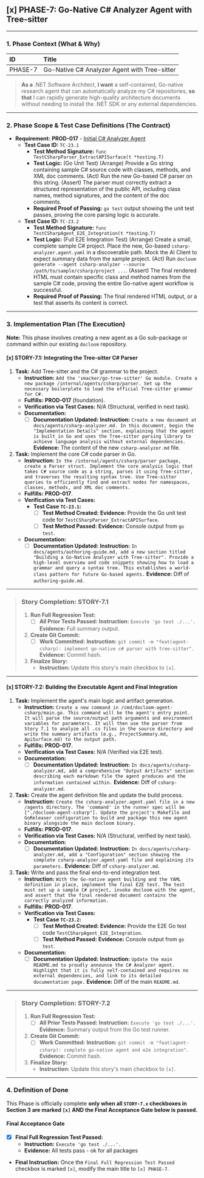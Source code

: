 ## [x] PHASE-7: Go-Native C# Analyzer Agent with Tree-sitter

---

### **1. Phase Context (What & Why)**

| ID | Title |
| :--- | :--- |
| PHASE-7 | Go-Native C# Analyzer Agent with Tree-sitter |

> **As a** .NET Software Architect, **I want** a self-contained, Go-native research agent that can automatically analyze my C# repositories, **so that** I can rapidly generate high-quality architecture documents without needing to install the .NET SDK or any external dependencies.

---

### **2. Phase Scope & Test Case Definitions (The Contract)**

*   **Requirement:** **PROD-017** - [Initial C# Analyzer Agent](./SRS.md#PROD-017)
    *   **Test Case ID:** `TC-23.1`
        *   **Test Method Signature:** `func TestCSharpParser_ExtractAPISurface(t *testing.T)`
        *   **Test Logic:** (Go Unit Test) (Arrange) Provide a Go string containing sample C# source code with classes, methods, and XML doc comments. (Act) Run the new Go-based C# parser on this string. (Assert) The parser must correctly extract a structured representation of the public API, including class names, method signatures, and the content of the doc comments.
        *   **Required Proof of Passing:** `go test` output showing the unit test passes, proving the core parsing logic is accurate.
    *   **Test Case ID:** `TC-23.2`
        *   **Test Method Signature:** `func TestCSharpAgent_E2E_Integration(t *testing.T)`
        *   **Test Logic:** (Full E2E Integration Test) (Arrange) Create a small, complete sample C# project. Place the new, Go-based `csharp-analyzer.agent.yaml` in a discoverable path. Mock the AI Client to expect summary data from the sample project. (Act) Run `docloom generate --agent csharp-analyzer --source /path/to/sample/csharp/project ...`. (Assert) The final rendered HTML must contain specific class and method names from the sample C# code, proving the entire Go-native agent workflow is successful.
        *   **Required Proof of Passing:** The final rendered HTML output, or a test that asserts its content is correct.

---

### **3. Implementation Plan (The Execution)**

**Note:** This phase involves creating a new agent as a Go sub-package or command within our existing `docloom` repository.

#### [x] STORY-7.1: Integrating the Tree-sitter C# Parser

1.  **Task:** Add Tree-sitter and the C# grammar to the project.
    *   **Instruction:** `Add the 'smacker/go-tree-sitter' Go module. Create a new package /internal/agents/csharp/parser. Set up the necessary boilerplate to load the official Tree-sitter grammar for C#.`
    *   **Fulfills:** **PROD-017** (foundation).
    *   **Verification via Test Cases:** N/A (Structural, verified in next task).
    *   **Documentation:**
        *   [ ] **Documentation Updated:** **Instruction:** `Create a new document at docs/agents/csharp-analyzer.md. In this document, begin the "Implementation Details" section, explaining that the agent is built in Go and uses the Tree-sitter parsing library to achieve language analysis without external dependencies.` **Evidence:** The content of the new `csharp-analyzer.md` file.
2.  **Task:** Implement the core C# code parser in Go.
    *   **Instruction:** `In the /internal/agents/csharp/parser package, create a Parser struct. Implement the core analysis logic that takes C# source code as a string, parses it using Tree-sitter, and traverses the resulting syntax tree. Use Tree-sitter queries to efficiently find and extract nodes for namespaces, classes, methods, and XML doc comments.`
    *   **Fulfills:** **PROD-017**.
    *   **Verification via Test Cases:**
        *   **Test Case `TC-23.1`:**
            *   [ ] **Test Method Created:** **Evidence:** Provide the Go unit test code for `TestCSharpParser_ExtractAPISurface`.
            *   [ ] **Test Method Passed:** **Evidence:** Console output from `go test`.
    *   **Documentation:**
        *   [ ] **Documentation Updated:** **Instruction:** `In docs/agents/authoring-guide.md, add a new section titled "Building a Go-Native Analyzer with Tree-sitter". Provide a high-level overview and code snippets showing how to load a grammar and query a syntax tree. This establishes a world-class pattern for future Go-based agents.` **Evidence:** Diff of `authoring-guide.md`.

---
> ### **Story Completion: STORY-7.1**
> 1.  **Run Full Regression Test:**
>     *   [ ] **All Prior Tests Passed:** **Instruction:** `Execute 'go test ./...'.` **Evidence:** Full summary output.
> 2.  **Create Git Commit:**
>     *   [ ] **Work Committed:** **Instruction:** `git commit -m "feat(agent-csharp): implement go-native c# parser with tree-sitter"`. **Evidence:** Commit hash.
> 3.  **Finalize Story:**
>     *   **Instruction:** Update this story's main checkbox to `[x]`.

---

#### [x] STORY-7.2: Building the Executable Agent and Final Integration

1.  **Task:** Implement the agent's main logic and artifact generation.
    *   **Instruction:** `Create a new command in /cmd/docloom-agent-csharp/main.go. This command will be the agent's entry point. It will parse the source/output path arguments and environment variables for parameters. It will then use the parser from Story 7.1 to analyze all .cs files in the source directory and write the summary artifacts (e.g., ProjectSummary.md, ApiSurface.md) to the output path.`
    *   **Fulfills:** **PROD-017**.
    *   **Verification via Test Cases:** N/A (Verified via E2E test).
    *   **Documentation:**
        *   [ ] **Documentation Updated:** **Instruction:** `In docs/agents/csharp-analyzer.md, add a comprehensive "Output Artifacts" section describing each markdown file the agent produces and the information contained within.` **Evidence:** Diff of `csharp-analyzer.md`.
2.  **Task:** Create the agent definition file and update the build process.
    *   **Instruction:** `Create the csharp-analyzer.agent.yaml file in a new /agents directory. The 'command' in the runner spec will be ["./docloom-agent-csharp"]. Update the project's Makefile and GoReleaser configuration to build and package this new agent binary alongside the main docloom binary.`
    *   **Fulfills:** **PROD-017**.
    *   **Verification via Test Cases:** N/A (Structural, verified by next task).
    *   **Documentation:**
        *   [ ] **Documentation Updated:** **Instruction:** `In docs/agents/csharp-analyzer.md, add a "Configuration" section showing the complete csharp-analyzer.agent.yaml file and explaining its parameters.` **Evidence:** Diff of `csharp-analyzer.md`.
3.  **Task:** Write and pass the final end-to-end integration test.
    *   **Instruction:** `With the Go-native agent building and the YAML definition in place, implement the final E2E test. The test must set up a sample C# project, invoke docloom with the agent, and assert that the final rendered document contains the correctly analyzed information.`
    *   **Fulfills:** **PROD-017**.
    *   **Verification via Test Cases:**
        *   **Test Case `TC-23.2`:**
            *   [ ] **Test Method Created:** **Evidence:** Provide the E2E Go test code `TestCSharpAgent_E2E_Integration`.
            *   [ ] **Test Method Passed:** **Evidence:** Console output from `go test`.
    *   **Documentation:**
        *   [ ] **Documentation Updated:** **Instruction:** `Update the main README.md to proudly announce the C# Analyzer agent. Highlight that it is fully self-contained and requires no external dependencies, and link to its detailed documentation page.` **Evidence:** Diff of the main `README.md`.

---
> ### **Story Completion: STORY-7.2**
> 1.  **Run Full Regression Test:**
>     *   [ ] **All Prior Tests Passed:** **Instruction:** `Execute 'go test ./...'.` **Evidence:** Summary output from the Go test runner.
> 2.  **Create Git Commit:**
>     *   [ ] **Work Committed:** **Instruction:** `git commit -m "feat(agent-csharp): complete go-native agent and e2e integration"`. **Evidence:** Commit hash.
> 3.  **Finalize Story:**
>     *   **Instruction:** Update this story's main checkbox to `[x]`.

---

### **4. Definition of Done**

This Phase is officially complete **only when all `STORY-7.x` checkboxes in Section 3 are marked `[x]` AND the Final Acceptance Gate below is passed.**

#### Final Acceptance Gate

*   [x] **Final Full Regression Test Passed:**
    *   **Instruction:** `Execute 'go test ./...'.`
    *   **Evidence:** All tests pass - ok for all packages

*   **Final Instruction:** Once the `Final Full Regression Test Passed` checkbox is marked `[x]`, modify the main title to `[x] PHASE-7`.